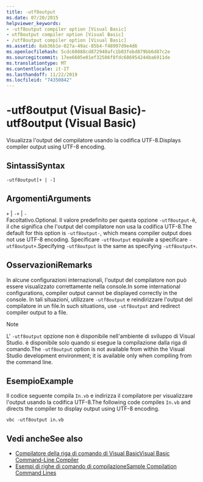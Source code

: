 ```yaml
---
title: -utf8output
ms.date: 07/20/2015
helpviewer_keywords:
- -utf8output compiler option [Visual Basic]
- utf8output compiler option [Visual Basic]
- /utf8output compiler option [Visual Basic]
ms.assetid: 8ab36b1e-027a-49ac-85b4-f48997d9e4d6
ms.openlocfilehash: 5cdc60888cd872940afc1b03febd879bb6d87c2e
ms.sourcegitcommit: 17ee6605e01ef32506f8fdc686954244ba6911de
ms.translationtype: MT
ms.contentlocale: it-IT
ms.lasthandoff: 11/22/2019
ms.locfileid: "74350842"
---
```

# <a name="-utf8output-visual-basic"></a><span data-ttu-id="aa7e0-102">-utf8output (Visual Basic)</span><span class="sxs-lookup"><span data-stu-id="aa7e0-102">-utf8output (Visual Basic)</span></span>
<span data-ttu-id="aa7e0-103">Visualizza l'output del compilatore usando la codifica UTF-8.</span><span class="sxs-lookup"><span data-stu-id="aa7e0-103">Displays compiler output using UTF-8 encoding.</span></span>  
  
## <a name="syntax"></a><span data-ttu-id="aa7e0-104">Sintassi</span><span class="sxs-lookup"><span data-stu-id="aa7e0-104">Syntax</span></span>  
  
```console  
-utf8output[+ | -]  
```  
  
## <a name="arguments"></a><span data-ttu-id="aa7e0-105">Argomenti</span><span class="sxs-lookup"><span data-stu-id="aa7e0-105">Arguments</span></span>  
 <span data-ttu-id="aa7e0-106">`+` &#124; `-`</span><span class="sxs-lookup"><span data-stu-id="aa7e0-106">`+` &#124; `-`</span></span>  
 <span data-ttu-id="aa7e0-107">Facoltativo.</span><span class="sxs-lookup"><span data-stu-id="aa7e0-107">Optional.</span></span> <span data-ttu-id="aa7e0-108">Il valore predefinito per questa opzione `-utf8output-`è, il che significa che l'output del compilatore non usa la codifica UTF-8.</span><span class="sxs-lookup"><span data-stu-id="aa7e0-108">The default for this option is `-utf8output-`, which means compiler output does not use UTF-8 encoding.</span></span> <span data-ttu-id="aa7e0-109">Specificare `-utf8output` equivale a specificare `-utf8output+`.</span><span class="sxs-lookup"><span data-stu-id="aa7e0-109">Specifying `-utf8output` is the same as specifying `-utf8output+`.</span></span>  
  
## <a name="remarks"></a><span data-ttu-id="aa7e0-110">Osservazioni</span><span class="sxs-lookup"><span data-stu-id="aa7e0-110">Remarks</span></span>  
 <span data-ttu-id="aa7e0-111">In alcune configurazioni internazionali, l'output del compilatore non può essere visualizzato correttamente nella console.</span><span class="sxs-lookup"><span data-stu-id="aa7e0-111">In some international configurations, compiler output cannot be displayed correctly in the console.</span></span> <span data-ttu-id="aa7e0-112">In tali situazioni, utilizzare `-utf8output` e reindirizzare l'output del compilatore in un file.</span><span class="sxs-lookup"><span data-stu-id="aa7e0-112">In such situations, use `-utf8output` and redirect compiler output to a file.</span></span>  
  
> [!NOTE]
> <span data-ttu-id="aa7e0-113">L' `-utf8output` opzione non è disponibile nell'ambiente di sviluppo di Visual Studio. è disponibile solo quando si esegue la compilazione dalla riga di comando.</span><span class="sxs-lookup"><span data-stu-id="aa7e0-113">The `-utf8output` option is not available from within the Visual Studio development environment; it is available only when compiling from the command line.</span></span>  
  
## <a name="example"></a><span data-ttu-id="aa7e0-114">Esempio</span><span class="sxs-lookup"><span data-stu-id="aa7e0-114">Example</span></span>  
 <span data-ttu-id="aa7e0-115">Il codice seguente compila `In.vb` e indirizza il compilatore per visualizzare l'output usando la codifica UTF-8.</span><span class="sxs-lookup"><span data-stu-id="aa7e0-115">The following code compiles `In.vb` and directs the compiler to display output using UTF-8 encoding.</span></span>  
  
```console  
vbc -utf8output in.vb  
```  
  
## <a name="see-also"></a><span data-ttu-id="aa7e0-116">Vedi anche</span><span class="sxs-lookup"><span data-stu-id="aa7e0-116">See also</span></span>

- [<span data-ttu-id="aa7e0-117">Compilatore della riga di comando di Visual Basic</span><span class="sxs-lookup"><span data-stu-id="aa7e0-117">Visual Basic Command-Line Compiler</span></span>](../../../visual-basic/reference/command-line-compiler/index.md)
- [<span data-ttu-id="aa7e0-118">Esempi di righe di comando di compilazione</span><span class="sxs-lookup"><span data-stu-id="aa7e0-118">Sample Compilation Command Lines</span></span>](../../../visual-basic/reference/command-line-compiler/sample-compilation-command-lines.md)
